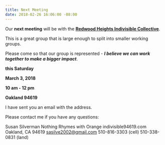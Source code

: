 ```yaml
---
title: Next Meeting
date: 2018-02-26 16:06:00 -08:00
---
```


Our **next meeting** will be with the [**Redwood Heights Indivisible Collective**](https://www.facebook.com/pg/rhindivisiblec/about/?ref=page_internal).  

This is a great group that is large enough to split into smaller working groups.  

Please come so that our group is represented - ***I believe we can work together to make a bigger impact***.

**this Saturday**

**March 3, 2018**

**10 am - 12 pm**

**Oakland 94619**
  

I have sent you an email with the address.

Please contact me if you have any questions:

Susan Silverman
Nothing Rhymes with Orange
indivisible94619.com
Oakland, CA 94619
sasilve2002@gmail.com
510-816-3303 (cell)
510-338-0831 (land) 





